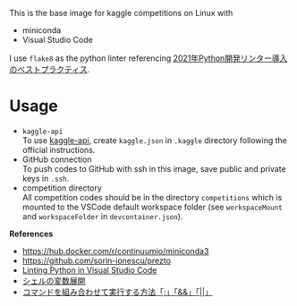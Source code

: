This is the base image for kaggle competitions on Linux with

- miniconda 
- Visual Studio Code

I use `flake8` as the python linter referencing [2021年Python開発リンター導入のベストプラクティス](https://zenn.dev/yhay81/articles/yhay81-202102-pythonlint).

# Usage

- `kaggle-api`  
To use [kaggle-api](https://github.com/Kaggle/kaggle-api), create `kaggle.json` in `.kaggle` directory following the official instructions.
- GitHub connection  
To push codes to GitHub with ssh in this image, save public and private keys in `.ssh`.
- competition directory  
All competition codes should be in the directory `competitions` which is mounted to the VSCode default workspace folder (see  `workspaceMount` and `workspaceFolder` in `devcontainer.json`).

**References**

- https://hub.docker.com/r/continuumio/miniconda3
- https://github.com/sorin-ionescu/prezto
- [Linting Python in Visual Studio Code](https://code.visualstudio.com/docs/python/linting)
- [シェルの変数展開](https://qiita.com/bsdhack/items/597eb7daee4a8b3276ba)
- [コマンドを組み合わせて実行する方法「;」「&&」「||」](https://news.mynavi.jp/techplus/article/20181126-728704/)